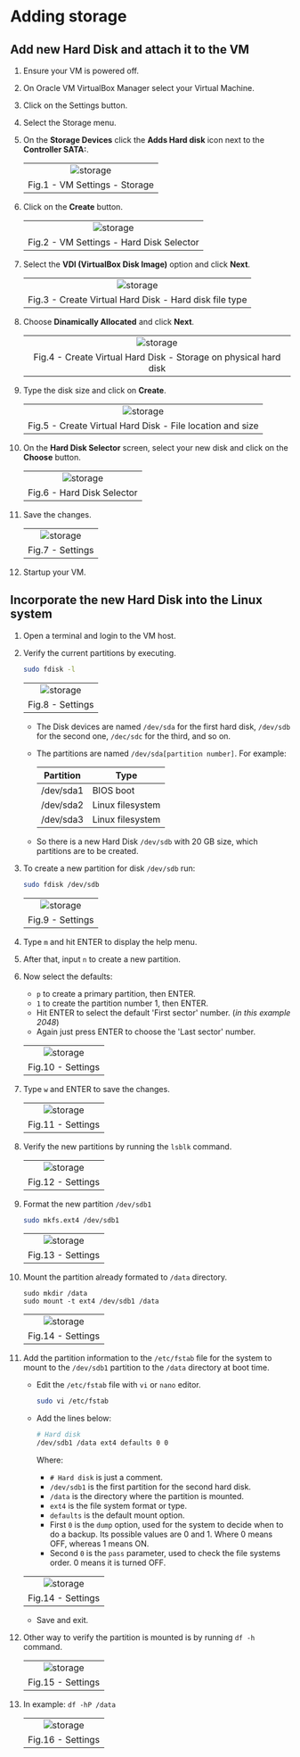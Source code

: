 # Adding storage 

## Add new Hard Disk and attach it to the VM
1. Ensure your VM is powered off.
2. On Oracle VM VirtualBox Manager select your Virtual Machine.
3. Click on the Settings button.
4. Select the Storage menu.
5. On the **Storage Devices** click the **Adds Hard disk** icon next to the **Controller SATA:**. 

    ||
    |:--:|
    |![storage](images/vbox_add_storage_01.png)|
    |Fig.1 - VM Settings - Storage|

6. Click on the **Create** button.

    ||
    |:--:|
    |![storage](images/vbox_add_storage_02.png)|
    |Fig.2 - VM Settings - Hard Disk Selector|


7. Select the **VDI (VirtualBox Disk Image)** option and click **Next**.

    ||
    |:--:|
    |![storage](images/vbox_add_storage_03.png)|
    |Fig.3 - Create Virtual Hard Disk - Hard disk file type|

8. Choose **Dinamically Allocated** and click **Next**.

    ||
    |:--:|
    |![storage](images/vbox_add_storage_04.png)|
    |Fig.4 - Create Virtual Hard Disk - Storage on physical hard disk|


9.  Type the disk size and click on **Create**.

    ||
    |:--:|
    |![storage](images/vbox_add_storage_05.png)|
    |Fig.5 - Create Virtual Hard Disk - File location and size|

10. On the **Hard Disk Selector** screen, select your new disk and click on the **Choose** button.

    ||
    |:--:|
    |![storage](images/vbox_add_storage_06.png)|
    |Fig.6 - Hard Disk Selector|

11. Save the changes.

    ||
    |:--:|
    |![storage](images/vbox_add_storage_07.png)|
    |Fig.7 - Settings|

12. Startup your VM.



## Incorporate the new Hard Disk into the Linux system

1. Open a terminal and login to the VM host.
2. Verify the current partitions by executing. 

    ```bash
    sudo fdisk -l 
    ```

    ||
    |:--:|
    |![storage](images/vm_add_storage_01.png)|
    |Fig.8 - Settings|

    - The Disk devices are named `/dev/sda` for the first hard disk, `/dev/sdb` for the second one, `/dec/sdc` for the third, and so on.
    - The partitions are named `/dev/sda[partition number]`. For example: 

      |Partition|Type|
      |--|--|
      |/dev/sda1|BIOS boot|
      |/dev/sda2|Linux filesystem|
      |/dev/sda3|Linux filesystem|

    - So there is a new Hard Disk `/dev/sdb` with 20 GB size, which partitions are to be created.

3. To create a new partition for disk `/dev/sdb` run:

    ```bash
    sudo fdisk /dev/sdb
    ```

    ||
    |:--:|
    |![storage](images/vm_add_storage_02.png)|
    |Fig.9 - Settings|

4. Type `m` and hit ENTER to display the help menu.
5. After that, input `n` to create a new partition.
6. Now select the defaults: 
   - `p` to create a primary partition, then ENTER.
   - `1` to create the partition number 1, then ENTER.
   - Hit ENTER to select the default 'First sector' number. (_in this example 2048_)
   - Again just press ENTER to choose the 'Last sector' number.  

    ||
    |:--:|
    |![storage](images/vm_add_storage_03.png)|
    |Fig.10 - Settings|

7. Type `w` and ENTER to save the changes.

    ||
    |:--:|
    |![storage](images/vm_add_storage_04.png)|
    |Fig.11 - Settings|

8. Verify the new partitions by running the `lsblk` command.

    ||
    |:--:|
    |![storage](images/vm_add_storage_05.png)|
    |Fig.12 - Settings|

9. Format the new partition `/dev/sdb1`

    ```bash
    sudo mkfs.ext4 /dev/sdb1
    ```

    ||
    |:--:|
    |![storage](images/vm_add_storage_06.png)|
    |Fig.13 - Settings|

10. Mount the partition already formated to `/data` directory.

    ```
    sudo mkdir /data
    sudo mount -t ext4 /dev/sdb1 /data
    ```
    ||
    |:--:|
    |![storage](images/vm_add_storage_07.png)|
    |Fig.14 - Settings|

11. Add the partition information to the `/etc/fstab` file for the system to mount to the `/dev/sdb1` partition to the `/data` directory at boot time.

    - Edit the `/etc/fstab` file with `vi` or `nano` editor.

      ```bash
      sudo vi /etc/fstab
      ```

    - Add the lines below:

      ```bash
      # Hard disk
      /dev/sdb1 /data ext4 defaults 0 0
      ```

      Where:
      - `# Hard disk` is just a comment.
      - `/dev/sdb1` is the first partition for the second hard disk.
      - `/data` is the directory where the partition is mounted.
      - `ext4` is the file system format or type.
      - `defaults` is the default mount option.
      - First `0` is the `dump` option, used for the system to decide when to do a backup. Its possible values are 0 and 1. Where 0 means OFF, whereas 1 means ON. 
      - Second `0` is the `pass` parameter, used to check the file systems order. 0 means it is turned OFF. 

    ||
    |:--:|
    |![storage](images/vm_add_storage_08.png)|
    |Fig.14 - Settings|

    - Save and exit.

12. Other way to verify the partition is mounted is by running `df -h` command.

    ||
    |:--:|
    |![storage](images/vm_add_storage_09.png)|
    |Fig.15 - Settings|

13. In example: `df -hP /data`

    ||
    |:--:|
    |![storage](images/vm_add_storage_10.png)|
    |Fig.16 - Settings|


